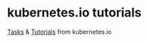 # kubernetes.io tutorials
[Tasks](https://kubernetes.io/docs) & [Tutorials](https://kubernetes.io/docs/tutorials/) from kubernetes.io